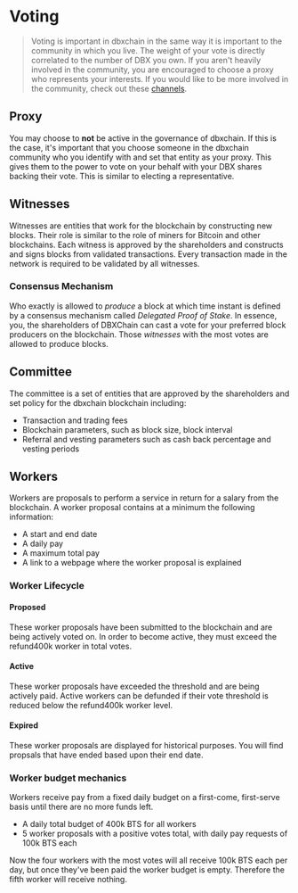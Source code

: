 # Voting

> Voting is important in dbxchain in the same way it is important to the community in which you live. The weight of your vote is directly correlated to the number of DBX you own. If you aren't heavily involved in the community, you are encouraged to choose a proxy who represents your interests. If you would like to be more involved in the community, check out these [channels](/help/introduction/dbxchain).

## Proxy

You may choose to **not** be active in the governance of dbxchain. If this is the case, it's important that you choose someone in the dbxchain community who you identify with and set that entity as your proxy. This gives them to the power to vote on your behalf with your DBX shares backing their vote. This is similar to electing a representative.

## Witnesses

Witnesses are entities that work for the blockchain by constructing new blocks. Their role is similar to the role of miners for Bitcoin and other blockchains. Each witness is approved by the shareholders and constructs and signs blocks from validated transactions. Every transaction made in the network is required to be validated by all witnesses.

### Consensus Mechanism

Who exactly is allowed to *produce* a block at which time instant is defined by a
consensus mechanism called *Delegated Proof of Stake*. In essence, you, the
shareholders of DBXChain can cast a vote for your preferred block producers on the blockchain. Those *witnesses* with the most votes are allowed to produce blocks.


## Committee

The committee is a set of entities that are approved by the shareholders and set policy for the dbxchain blockchain including:

* Transaction and trading fees
* Blockchain parameters, such as block size, block interval
* Referral and vesting parameters such as cash back percentage and vesting periods

## Workers

Workers are proposals to perform a service in return for a salary from the blockchain. A worker proposal contains at a minimum the following information:

* A start and end date
* A daily pay
* A maximum total pay
* A link to a webpage where the worker proposal is explained

### Worker Lifecycle

#### Proposed
These worker proposals have been submitted to the blockchain and are being actively voted on. In order to become active, they must exceed the refund400k worker in total votes.
#### Active
These worker proposals have exceeded the threshold and are being actively paid. Active workers can be defunded if their vote threshold is reduced below the refund400k worker level.
#### Expired
These worker proposals are displayed for historical purposes. You will find propsals that have ended based upon their end date.

### Worker budget mechanics
Workers receive pay from a fixed daily budget on a first-come, first-serve basis until there are no more funds left.

* A daily total budget of 400k BTS for all workers
* 5 worker proposals with a positive votes total, with daily pay requests of 100k BTS each

Now the four workers with the most votes will all receive 100k BTS each per day, but once they've been paid the worker budget is empty. Therefore the fifth worker will receive nothing.

